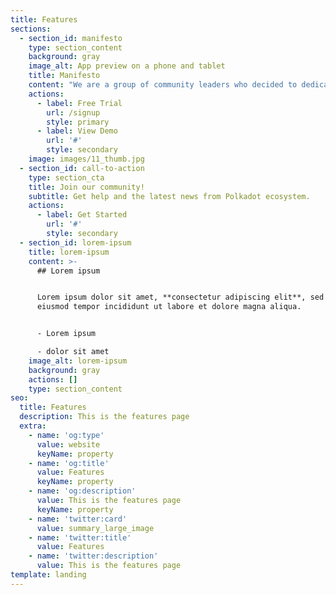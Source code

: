 ```yaml
---
title: Features
sections:
  - section_id: manifesto
    type: section_content
    background: gray
    image_alt: App preview on a phone and tablet
    title: Manifesto
    content: "We are a group of community leaders who decided to dedicate their professional lives to the Polkadot and its diverse ecosystem.\_\n\nEach of us created his own community, published the content, started validating on the network, and promoted Polkadot and its projects as much as he could. But most importantly, we started doing this because of the passion we share for the wonderful cryptocurrency technology - and the most promising project that is out there, the Polkadot!\n\nAside from publishing articles on Medium, tweeting about the newest events in the ecosystem, and supporting our community in understanding various aspects of Polkadot, we also validate on the network. We understand validation not only as a way to earn some profits (although that’s a nice bonus), we take it as a service to the network. What we care about the most is a healthy and organic growth of the ecosystem and we believe that only validators with deep roots in the community can provide that.\n\nUnfortunately, validating has become a business for many. There are big companies with enormous funding specialized in running their nodes - they usually run them on many networks and their only goal is increasing the profits. They do not care about the network, they do not care about the community and they definitely do not care about small players, believing in the better, decentralized world. Our opinion is that this is not how Satoshi Nakamoto imagined a trustless society, full of independent individuals and communities not only running the network but also supporting its users.\n\nAnd this is why we decided to join our forces, earn the trust of the community and become one of the strongest supporters of the Polkadot Ecosystem. So let us present you our manifesto, the set of principles we will always honor!\n\n"
    actions:
      - label: Free Trial
        url: /signup
        style: primary
      - label: View Demo
        url: '#'
        style: secondary
    image: images/11_thumb.jpg
  - section_id: call-to-action
    type: section_cta
    title: Join our community!
    subtitle: Get help and the latest news from Polkadot ecosystem.
    actions:
      - label: Get Started
        url: '#'
        style: secondary
  - section_id: lorem-ipsum
    title: lorem-ipsum
    content: >-
      ## Lorem ipsum


      Lorem ipsum dolor sit amet, **consectetur adipiscing elit**, sed do
      eiusmod tempor incididunt ut labore et dolore magna aliqua.


      - Lorem ipsum

      - dolor sit amet
    image_alt: lorem-ipsum
    background: gray
    actions: []
    type: section_content
seo:
  title: Features
  description: This is the features page
  extra:
    - name: 'og:type'
      value: website
      keyName: property
    - name: 'og:title'
      value: Features
      keyName: property
    - name: 'og:description'
      value: This is the features page
      keyName: property
    - name: 'twitter:card'
      value: summary_large_image
    - name: 'twitter:title'
      value: Features
    - name: 'twitter:description'
      value: This is the features page
template: landing
---
```

